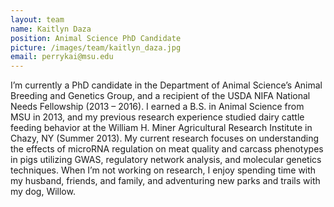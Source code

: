 ```yaml
---
layout: team
name: Kaitlyn Daza
position: Animal Science PhD Candidate
picture: /images/team/kaitlyn_daza.jpg
email: perrykai@msu.edu
---
```


I’m currently a PhD candidate in the Department of Animal Science’s Animal Breeding and Genetics Group, and a recipient of the USDA NIFA National Needs Fellowship (2013 – 2016). I earned a B.S. in Animal Science from MSU in 2013, and my previous research experience studied dairy cattle feeding behavior at the William H. Miner Agricultural Research Institute in Chazy, NY (Summer 2013). My current research focuses on understanding the effects of microRNA regulation on meat quality and carcass phenotypes in pigs utilizing GWAS, regulatory network analysis, and molecular genetics techniques. When I’m not working on research, I enjoy spending time with my husband, friends, and family, and adventuring new parks and trails with my dog, Willow. 
